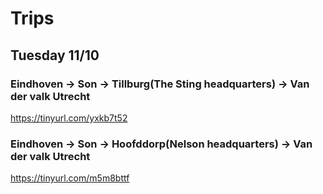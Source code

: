 # Trips

## Tuesday 11/10

### Eindhoven -> Son -> Tillburg(The Sting headquarters) -> Van der valk Utrecht

https://tinyurl.com/yxkb7t52

### Eindhoven -> Son -> Hoofddorp(Nelson headquarters) -> Van der valk Utrecht

https://tinyurl.com/m5m8bttf
